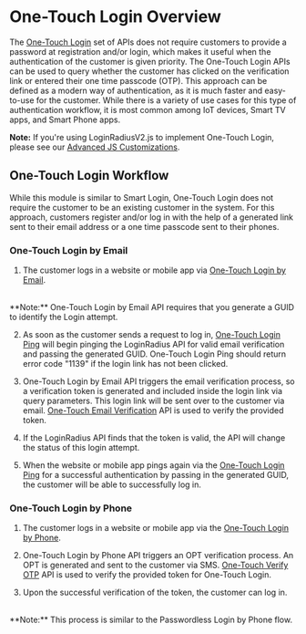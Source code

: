 One-Touch Login Overview
=====

The [One-Touch Login](https://www.loginradius.com/legacy/docs/platform-features-overview/registration-services/one-touch-login) set of APIs does not require customers to provide a password at registration and/or login, which makes it useful when the authentication of the customer is given priority. The One-Touch Login APIs can be used to query whether the customer has clicked on the verification link or entered their one time passcode (OTP). This approach can be defined as a modern way of authentication, as it is much faster and easy-to-use for the customer. While there is a variety of use cases for this type of authentication workflow, it is most common among IoT devices, Smart TV apps, and Smart Phone apps.

**Note:** If you're using LoginRadiusV2.js to implement One-Touch Login, please see our [Advanced JS Customizations](https://www.loginradius.com/legacy/docs/api/v2/deployment/js-libraries/advanced-js-customizations).

## One-Touch Login Workflow

While this module is similar to Smart Login, One-Touch Login does not require the customer to be an existing customer in the system. For this approach, customers register and/or log in with the help of a generated link sent to their email address or a one time passcode sent to their phones. 

### **One-Touch Login by Email**

1. The customer logs in a website or mobile app via [One-Touch Login by Email](https://www.loginradius.com/legacy/docs/api/v2/customer-identity-api/one-touch-login/one-touch-login-by-email-captcha).
<br>
**Note:** One-Touch Login by Email API requires that you generate a GUID to identify the Login attempt.

2. As soon as the customer sends a request to log in, [One-Touch Login Ping](https://www.loginradius.com/legacy/docs/api/v2/customer-identity-api/one-touch-login/one-touch-login-ping) will begin pinging the LoginRadius API for valid email verification and passing the generated GUID. One-Touch Login Ping should return error code "1139" if the login link has not been clicked.

3. One-Touch Login by Email API triggers the email verification process, so a verification token is generated and included inside the login link via query parameters. This login link will be sent over to the customer via email. [One-Touch Email Verification](https://www.loginradius.com/legacy/docs/api/v2/customer-identity-api/one-touch-login/one-touch-email-verification) API is used to verify the provided token.

4. If the LoginRadius API finds that the token is valid, the API will change the status of this login attempt.
 
5. When the website or mobile app pings again via the [One-Touch Login Ping](https://www.loginradius.com/legacy/docs/api/v2/customer-identity-api/one-touch-login/one-touch-login-ping) for a successful authentication by passing in the generated GUID, the customer will be able to successfully log in.

### **One-Touch Login by Phone**

1. The customer logs in a website or mobile app via the [One-Touch Login by Phone](https://www.loginradius.com/legacy/docs/api/v2/customer-identity-api/one-touch-login/one-touch-login-by-phone-captcha).
 
2. One-Touch Login by Phone API triggers an OPT verification process. An OPT is generated and sent to the customer via SMS. [One-Touch Verify OTP](https://www.loginradius.com/legacy/docs/api/v2/one-touch/one-touch-verify-otp) API is used to verify the provided token for One-Touch Login.

3. Upon the successful verification of the token, the customer can log in.
<br>
**Note:** This process is similar to the Passwordless Login by Phone flow.
